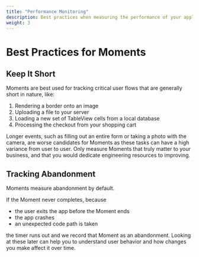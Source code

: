 ```yaml
---
title: "Performance Monitoring"
description: Best practices when measuring the performance of your application using the Embrace SDK
weight: 3
---
```


# Best Practices for Moments

## Keep It Short

Moments are best used for tracking critical user flows that are generally short in nature, like:

1. Rendering a border onto an image
1. Uploading a file to your server
1. Loading a new set of TableView cells from a local database
1. Processing the checkout from your shopping cart

Longer events, such as filling out an entire form or taking a photo with the camera, are worse candidates for Moments as these tasks can have a high variance from user to user.
Only measure Moments that truly matter to your business, and that you would dedicate engineering resources to improving.

## Tracking Abandonment

Moments measure abandonment by default. 

If the Moment never completes, because
* the user exits the app before the Moment ends
* the app crashes
* an unexpected code path is taken 

the timer runs out and we record that Moment as an abandonment.
Looking at these later can help you to understand user behavior and how changes you make affect it over time.

